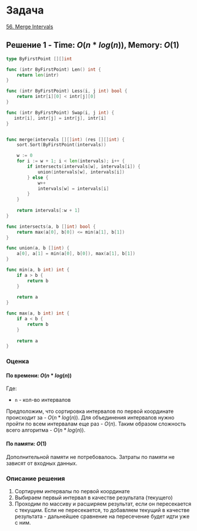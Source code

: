 # Задача

[56. Merge Intervals](https://leetcode.com/problems/merge-intervals/)

## Решение 1 - Time: $O(n*log(n))$, Memory: $O(1)$

```go
type ByFirstPoint [][]int

func (intr ByFirstPoint) Len() int {
    return len(intr)
}

func (intr ByFirstPoint) Less(i, j int) bool {
    return intr[i][0] < intr[j][0]
}

func (intr ByFirstPoint) Swap(i, j int) {
   intr[i], intr[j] = intr[j], intr[i]
}


func merge(intervals [][]int) (res [][]int) {
    sort.Sort(ByFirstPoint(intervals))

    w := 0
    for i := w + 1; i < len(intervals); i++ {
        if intersects(intervals[w], intervals[i]) {
            union(intervals[w], intervals[i])
        } else {
            w++
            intervals[w] = intervals[i]
        }
    }
    
    return intervals[:w + 1]
}

func intersects(a, b []int) bool {
    return max(a[0], b[0]) <= min(a[1], b[1])
} 

func union(a, b []int) {
    a[0], a[1] = min(a[0], b[0]), max(a[1], b[1])
}

func min(a, b int) int {
    if a > b {
        return b
    }
    
    return a
}

func max(a, b int) int {
    if a < b {
        return b
    }
    
    return a
}
```

### Оценка 

#### По времени: $O(n * log(n))$
Где:
* `n` - кол-во интервалов

Предположим, что сортировка интервалов по первой координате происходит за - $O(n * log(n))$. Для объединения интервалов нужно пройти по всем интервалам еще раз - $O(n)$. Таким образом сложность всего алгоритма - $O(n * log(n))$.

#### По памяти: $O(1)$
Дополнительной памяти не потребовалось. Затраты по памяти не зависят от входных данных. 

### Описание решения

1. Сортируем интервалы по первой координате
1. Выбираем первый интервал в качестве результата (текущего)
1. Проходим по массиву и расширяем результат, если он пересекается с текущим. Если не пересекается, то добавляем текущий в качестве результата - дальнейшее сравнение на пересечение будет идти уже с ним.
